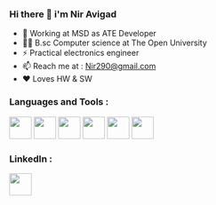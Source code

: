 ### Hi there 👋 i'm Nir Avigad


- 🔭 Working at MSD as ATE Developer
- 👩‍💻 B.sc Computer science at The Open University
- ⚡ Practical electronics engineer
- 📫 Reach me at : Nir290@gmail.com
- :heart: Loves HW & SW 




### Languages and Tools :
<p>
<a href="https://www.learn-c.org/" title="C"><img src="https://user-images.githubusercontent.com/29573450/167310018-95209af9-5266-4232-a111-dd0e0a2482cf.JPG" width="40" height="40"></a>
<a href="https://docs.microsoft.com/en-us/dotnet/csharp/" title="C#"><img src="https://user-images.githubusercontent.com/29573450/167309986-cd73c1f5-e0ea-4dc9-9514-30930c211c13.JPG" width="40" height="40"></a>
<a href="https://www.python.org" title="Python"><img src="https://user-images.githubusercontent.com/29573450/167309894-bd9d172a-6e2b-45da-813a-4f97f1679331.JPG" width="40" height="40"></a>
<a href="https://www.java.com/en/" title="JAVA"><img src="https://user-images.githubusercontent.com/29573450/167309954-b1878c02-3e35-4ba9-8305-513aa1f65e94.JPG" width="40" height="40"></a>
<a href="https://www.mysql.com/" title="SQL"><img src="https://user-images.githubusercontent.com/29573450/167309852-28b56169-8597-4041-81f8-632c7f370695.JPG" width="40" height="40"></a>
<a href="https://www.arduino.cc" title="Arduino"><img src="https://user-images.githubusercontent.com/29573450/167310083-98164991-7c5c-437c-a056-02081914b370.JPG" width="40" height="40"></a>
</p>

### LinkedIn :

<a href="https://www.linkedin.com/in/nir-avigad/" title="LinkedIn"><img src="https://user-images.githubusercontent.com/29573450/167309484-c6056e42-10cb-4ea4-a028-b134692268b7.JPG" width="40" height="40"></a>


